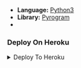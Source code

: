 
* **Language:** [Python3](https://www.python.org)
* **Library:** [Pyrogram](https://docs.pyrogram.org)
* 
### Deploy On Heroku 
<details><summary>Deploy To Heroku</summary>
<br>
<a href="https://heroku.com/deploy?template=https://github.com/tgaibotz/filestore-urlsh">
<img src="https://www.herokucdn.com/deploy/button.svg" alt="Deploy to Heroku">
</a>
</details>

